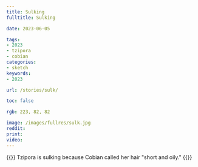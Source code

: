 ```yaml
---
title: Sulking
fulltitle: Sulking

date: 2023-06-05

tags:
- 2023
- tzipora
- cobian
categories:
- sketch
keywords:
- 2023

url: /stories/sulk/

toc: false

rgb: 223, 82, 82

image: /images/fullres/sulk.jpg
reddit:
print:
video:
---
```

{{<hint caption>}}
Tzipora is sulking because Cobian called her hair "short and oily."
{{</hint>}}